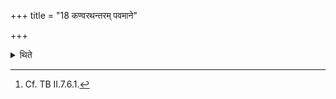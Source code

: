 +++
title = "18 कण्वरथन्तरम् पवमाने"

+++

<details><summary>थिते</summary>

18. (In the case of the last alternative) the Kaṇvarathantra sāman is used in the (midday) -pavamāna (-laud).[^1]  

[^1]: Cf. TB II.7.6.1. 
</details>
